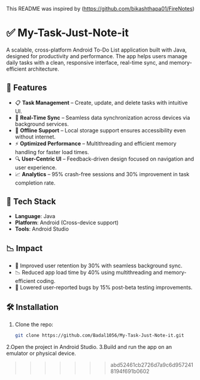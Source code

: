 This README was inspired by (https://github.com/bikashthapa01/FireNotes)

# ✅ My-Task-Just-Note-it
A scalable, cross-platform Android To-Do List application built with Java, designed for productivity and performance. The app helps users manage daily tasks with a clean, responsive interface, real-time sync, and memory-efficient architecture.

## 📲 Features
- 📋 **Task Management** – Create, update, and delete tasks with intuitive UI.
- 🔄 **Real-Time Sync** – Seamless data synchronization across devices via background services.
- 💾 **Offline Support** – Local storage support ensures accessibility even without internet.
- ⚡ **Optimized Performance** – Multithreading and efficient memory handling for faster load times.
- 🔍 **User-Centric UI** – Feedback-driven design focused on navigation and user experience.
- 📈 **Analytics** – 95% crash-free sessions and 30% improvement in task completion rate.

## 🚀 Tech Stack
- **Language**: Java  
- **Platform**: Android (Cross-device support)    
- **Tools**: Android Studio

## 📉 Impact
- 🧠 Improved user retention by 30% with seamless background sync.
- 📉 Reduced app load time by 40% using multithreading and memory-efficient coding.
- 🐛 Lowered user-reported bugs by 15% post-beta testing improvements.

## 🛠️ Installation
1. Clone the repo:
   ```bash
   git clone https://github.com/Badal1056/My-Task-Just-Note-it.git
2.Open the project in Android Studio.
3.Build and run the app on an emulator or physical device.
>>>>>>> abd52461cb2726d7a9c6d9572418194f691b0602
